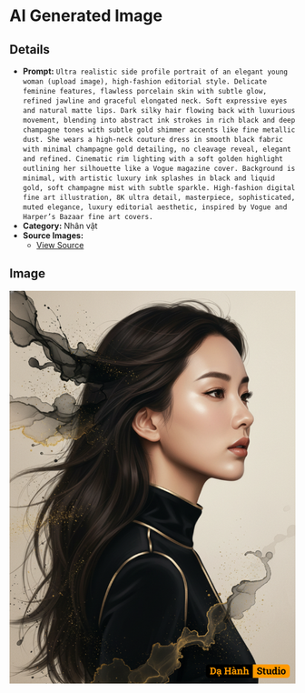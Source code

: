 # AI Generated Image

## Details
- **Prompt:** `Ultra realistic side profile portrait of an elegant young woman (upload image), high-fashion editorial style. Delicate feminine features, flawless porcelain skin with subtle glow, refined jawline and graceful elongated neck. Soft expressive eyes and natural matte lips. Dark silky hair flowing back with luxurious movement, blending into abstract ink strokes in rich black and deep champagne tones with subtle gold shimmer accents like fine metallic dust. She wears a high-neck couture dress in smooth black fabric with minimal champagne gold detailing, no cleavage reveal, elegant and refined. Cinematic rim lighting with a soft golden highlight outlining her silhouette like a Vogue magazine cover. Background is minimal, with artistic luxury ink splashes in black and liquid gold, soft champagne mist with subtle sparkle. High-fashion digital fine art illustration, 8K ultra detail, masterpiece, sophisticated, muted elegance, luxury editorial aesthetic, inspired by Vogue and Harper’s Bazaar fine art covers.`
- **Category:** Nhân vật
- **Source Images:**
  - [View Source](https://raw.githubusercontent.com/lenzcomvth/Somethings/main/Models/Female/Female3.jpg)

## Image
![AI Generated Image](./image-2025-10-17T06-48-49-614Z-v81jq.png)